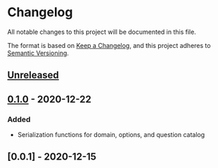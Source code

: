 # Changelog

All notable changes to this project will be documented in this file.

The format is based on [Keep a Changelog](https://keepachangelog.com/en/1.0.0/),
and this project adheres to [Semantic Versioning](https://semver.org/spec/v2.0.0.html).

## [Unreleased]

## [0.1.0] - 2020-12-22

### Added

- Serialization functions for domain, options, and question catalog

## [0.0.1] - 2020-12-15

[Unreleased]: https://github.com/tamaracha/rdmo-json2xml/compare/v0.1.0...HEAD
[0.1.0]: https://github.com/tamaracha/rdmo-json2xml/releases/tag/v0.1.0

<!-- markdownlint-configure-file { "MD024": { "siblings_only": true }} -->

